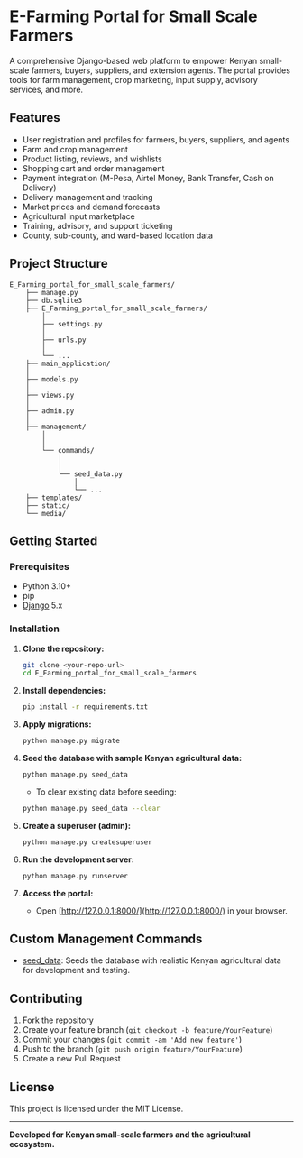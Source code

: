 # E-Farming Portal for Small Scale Farmers

A comprehensive Django-based web platform to empower Kenyan small-scale farmers, buyers, suppliers, and extension agents. The portal provides tools for farm management, crop marketing, input supply, advisory services, and more.

## Features

- User registration and profiles for farmers, buyers, suppliers, and agents
- Farm and crop management
- Product listing, reviews, and wishlists
- Shopping cart and order management
- Payment integration (M-Pesa, Airtel Money, Bank Transfer, Cash on Delivery)
- Delivery management and tracking
- Market prices and demand forecasts
- Agricultural input marketplace
- Training, advisory, and support ticketing
- County, sub-county, and ward-based location data

## Project Structure


```
E_Farming_portal_for_small_scale_farmers/ 
    ├── manage.py 
    ├── db.sqlite3 
    ├── E_Farming_portal_for_small_scale_farmers/ 
        │ 
        ├── settings.py 
        │ 
        ├── urls.py 
        │ 
        └── ... 
    ├── main_application/ 
    │ 
    ├── models.py 
    │ 
    ├── views.py 
    │ 
    ├── admin.py 
    │ 
    ├── management/ 
        │ 
        │ 
        └── commands/ 
            │ 
            │ 
            └── seed_data.py 
                │ 
                └── ... 
    ├── templates/ 
    ├── static/ 
    └── media/

```

## Getting Started

### Prerequisites

- Python 3.10+
- pip
- [Django](https://www.djangoproject.com/) 5.x

### Installation

1. **Clone the repository:**
    ```sh
    git clone <your-repo-url>
    cd E_Farming_portal_for_small_scale_farmers
    ```

2. **Install dependencies:**
    ```sh
    pip install -r requirements.txt
    ```

3. **Apply migrations:**
    ```sh
    python manage.py migrate
    ```

4. **Seed the database with sample Kenyan agricultural data:**
    ```sh
    python manage.py seed_data
    ```
    - To clear existing data before seeding:
    ```sh
    python manage.py seed_data --clear
    ```

5. **Create a superuser (admin):**
    ```sh
    python manage.py createsuperuser
    ```

6. **Run the development server:**
    ```sh
    python manage.py runserver
    ```

7. **Access the portal:**
    - Open [http://127.0.0.1:8000/](http://127.0.0.1:8000/) in your browser.

## Custom Management Commands

- [seed_data](http://_vscodecontentref_/3): Seeds the database with realistic Kenyan agricultural data for development and testing.

## Contributing

1. Fork the repository
2. Create your feature branch (`git checkout -b feature/YourFeature`)
3. Commit your changes (`git commit -am 'Add new feature'`)
4. Push to the branch (`git push origin feature/YourFeature`)
5. Create a new Pull Request

## License

This project is licensed under the MIT License.

---

**Developed for Kenyan small-scale farmers and the agricultural ecosystem.**